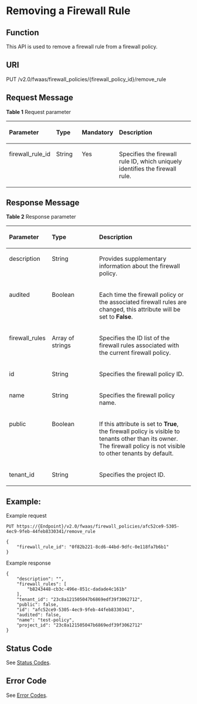 # Removing a Firewall Rule<a name="vpc_firewall_0012"></a>

## Function<a name="section9946367132633"></a>

This API is used to remove a firewall rule from a firewall policy.

## URI<a name="section17986671132633"></a>

PUT /v2.0/fwaas/firewall\_policies/\{firewall\_policy\_id\}/remove\_rule

## Request Message<a name="section27028167132633"></a>

**Table  1**  Request parameter

<a name="table48893916132633"></a>
<table><thead align="left"><tr id="row19661564132633"><th class="cellrowborder" valign="top" width="23.47%" id="mcps1.2.5.1.1"><p id="p4257277132633"><a name="p4257277132633"></a><a name="p4257277132633"></a>Parameter</p>
</th>
<th class="cellrowborder" valign="top" width="14.149999999999999%" id="mcps1.2.5.1.2"><p id="p2994165132633"><a name="p2994165132633"></a><a name="p2994165132633"></a>Type</p>
</th>
<th class="cellrowborder" valign="top" width="19.52%" id="mcps1.2.5.1.3"><p id="p47550467132633"><a name="p47550467132633"></a><a name="p47550467132633"></a>Mandatory</p>
</th>
<th class="cellrowborder" valign="top" width="42.86%" id="mcps1.2.5.1.4"><p id="p38031689132633"><a name="p38031689132633"></a><a name="p38031689132633"></a>Description</p>
</th>
</tr>
</thead>
<tbody><tr id="row26905318132633"><td class="cellrowborder" valign="top" width="23.47%" headers="mcps1.2.5.1.1 "><p id="p23736314132633"><a name="p23736314132633"></a><a name="p23736314132633"></a>firewall_rule_id</p>
</td>
<td class="cellrowborder" valign="top" width="14.149999999999999%" headers="mcps1.2.5.1.2 "><p id="p25366437132633"><a name="p25366437132633"></a><a name="p25366437132633"></a>String</p>
</td>
<td class="cellrowborder" valign="top" width="19.52%" headers="mcps1.2.5.1.3 "><p id="p36656390132633"><a name="p36656390132633"></a><a name="p36656390132633"></a>Yes</p>
</td>
<td class="cellrowborder" valign="top" width="42.86%" headers="mcps1.2.5.1.4 "><p id="p48236351132633"><a name="p48236351132633"></a><a name="p48236351132633"></a>Specifies the firewall rule ID, which uniquely identifies the firewall rule.</p>
</td>
</tr>
</tbody>
</table>

## Response Message<a name="section14889742132633"></a>

**Table  2**  Response parameter

<a name="table7711269132633"></a>
<table><thead align="left"><tr id="row40961108132633"><th class="cellrowborder" valign="top" width="23.169999999999998%" id="mcps1.2.4.1.1"><p id="p53016887132633"><a name="p53016887132633"></a><a name="p53016887132633"></a>Parameter</p>
</th>
<th class="cellrowborder" valign="top" width="25.61%" id="mcps1.2.4.1.2"><p id="p45522129132633"><a name="p45522129132633"></a><a name="p45522129132633"></a>Type</p>
</th>
<th class="cellrowborder" valign="top" width="51.22%" id="mcps1.2.4.1.3"><p id="p31582377132633"><a name="p31582377132633"></a><a name="p31582377132633"></a>Description</p>
</th>
</tr>
</thead>
<tbody><tr id="row18215720132633"><td class="cellrowborder" valign="top" width="23.169999999999998%" headers="mcps1.2.4.1.1 "><p id="p64319710132633"><a name="p64319710132633"></a><a name="p64319710132633"></a>description</p>
</td>
<td class="cellrowborder" valign="top" width="25.61%" headers="mcps1.2.4.1.2 "><p id="p20101354132633"><a name="p20101354132633"></a><a name="p20101354132633"></a>String</p>
</td>
<td class="cellrowborder" valign="top" width="51.22%" headers="mcps1.2.4.1.3 "><p id="p41635977132633"><a name="p41635977132633"></a><a name="p41635977132633"></a>Provides supplementary information about the firewall policy.</p>
</td>
</tr>
<tr id="row7244977132633"><td class="cellrowborder" valign="top" width="23.169999999999998%" headers="mcps1.2.4.1.1 "><p id="p35103306132633"><a name="p35103306132633"></a><a name="p35103306132633"></a>audited</p>
</td>
<td class="cellrowborder" valign="top" width="25.61%" headers="mcps1.2.4.1.2 "><p id="p14021835132633"><a name="p14021835132633"></a><a name="p14021835132633"></a>Boolean</p>
</td>
<td class="cellrowborder" valign="top" width="51.22%" headers="mcps1.2.4.1.3 "><p id="p34631936132633"><a name="p34631936132633"></a><a name="p34631936132633"></a>Each time the firewall policy or the associated firewall rules are changed, this attribute will be set to <strong id="b8423527061137"><a name="b8423527061137"></a><a name="b8423527061137"></a>False</strong>.</p>
</td>
</tr>
<tr id="row21094728132633"><td class="cellrowborder" valign="top" width="23.169999999999998%" headers="mcps1.2.4.1.1 "><p id="p50715789132633"><a name="p50715789132633"></a><a name="p50715789132633"></a>firewall_rules</p>
</td>
<td class="cellrowborder" valign="top" width="25.61%" headers="mcps1.2.4.1.2 "><p id="p56483400132633"><a name="p56483400132633"></a><a name="p56483400132633"></a>Array of strings</p>
</td>
<td class="cellrowborder" valign="top" width="51.22%" headers="mcps1.2.4.1.3 "><p id="p3804581132633"><a name="p3804581132633"></a><a name="p3804581132633"></a>Specifies the ID list of the firewall rules associated with the current firewall policy.</p>
</td>
</tr>
<tr id="row27264529132633"><td class="cellrowborder" valign="top" width="23.169999999999998%" headers="mcps1.2.4.1.1 "><p id="p47093833132633"><a name="p47093833132633"></a><a name="p47093833132633"></a>id</p>
</td>
<td class="cellrowborder" valign="top" width="25.61%" headers="mcps1.2.4.1.2 "><p id="p45736328132633"><a name="p45736328132633"></a><a name="p45736328132633"></a>String</p>
</td>
<td class="cellrowborder" valign="top" width="51.22%" headers="mcps1.2.4.1.3 "><p id="p46737820132633"><a name="p46737820132633"></a><a name="p46737820132633"></a>Specifies the firewall policy ID.</p>
</td>
</tr>
<tr id="row46882287132633"><td class="cellrowborder" valign="top" width="23.169999999999998%" headers="mcps1.2.4.1.1 "><p id="p28861411132633"><a name="p28861411132633"></a><a name="p28861411132633"></a>name</p>
</td>
<td class="cellrowborder" valign="top" width="25.61%" headers="mcps1.2.4.1.2 "><p id="p36587630132633"><a name="p36587630132633"></a><a name="p36587630132633"></a>String</p>
</td>
<td class="cellrowborder" valign="top" width="51.22%" headers="mcps1.2.4.1.3 "><p id="p14824904132633"><a name="p14824904132633"></a><a name="p14824904132633"></a>Specifies the firewall policy name.</p>
</td>
</tr>
<tr id="row64601479132633"><td class="cellrowborder" valign="top" width="23.169999999999998%" headers="mcps1.2.4.1.1 "><p id="p61245310132633"><a name="p61245310132633"></a><a name="p61245310132633"></a>public</p>
</td>
<td class="cellrowborder" valign="top" width="25.61%" headers="mcps1.2.4.1.2 "><p id="p21782173132633"><a name="p21782173132633"></a><a name="p21782173132633"></a>Boolean</p>
</td>
<td class="cellrowborder" valign="top" width="51.22%" headers="mcps1.2.4.1.3 "><p id="p9188558132633"><a name="p9188558132633"></a><a name="p9188558132633"></a>If this attribute is set to <strong id="b52671116122119"><a name="b52671116122119"></a><a name="b52671116122119"></a>True</strong>, the firewall policy is visible to tenants other than its owner. The firewall policy is not visible to other tenants by default.</p>
</td>
</tr>
<tr id="row31674173132633"><td class="cellrowborder" valign="top" width="23.169999999999998%" headers="mcps1.2.4.1.1 "><p id="p49506560132633"><a name="p49506560132633"></a><a name="p49506560132633"></a>tenant_id</p>
</td>
<td class="cellrowborder" valign="top" width="25.61%" headers="mcps1.2.4.1.2 "><p id="p50877818132633"><a name="p50877818132633"></a><a name="p50877818132633"></a>String</p>
</td>
<td class="cellrowborder" valign="top" width="51.22%" headers="mcps1.2.4.1.3 "><p id="p10487112"><a name="p10487112"></a><a name="p10487112"></a>Specifies the project ID.</p>
</td>
</tr>
</tbody>
</table>

## Example:<a name="section48445237132633"></a>

Example request

```
PUT https://{Endpoint}/v2.0/fwaas/firewall_policies/afc52ce9-5305-4ec9-9feb-44feb8330341/remove_rule 

{
    "firewall_rule_id": "0f82b221-8cd6-44bd-9dfc-0e118fa7b6b1"
}
```

Example response

```
{
    "description": "", 
    "firewall_rules": [
        "b8243448-cb3c-496e-851c-dadade4c161b"
    ], 
    "tenant_id": "23c8a121505047b6869edf39f3062712", 
    "public": false, 
    "id": "afc52ce9-5305-4ec9-9feb-44feb8330341", 
    "audited": false, 
    "name": "test-policy",
    "project_id": "23c8a121505047b6869edf39f3062712"
}
```

## Status Code<a name="section10470352390"></a>

See  [Status Codes](status-codes.md).

## Error Code<a name="section85821649202813"></a>

See  [Error Codes](error-codes.md).

